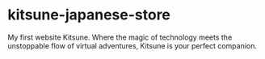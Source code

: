 # kitsune-japanese-store
My first website Kitsune. Where the magic of technology meets the unstoppable flow of virtual adventures, Kitsune is your perfect companion.
